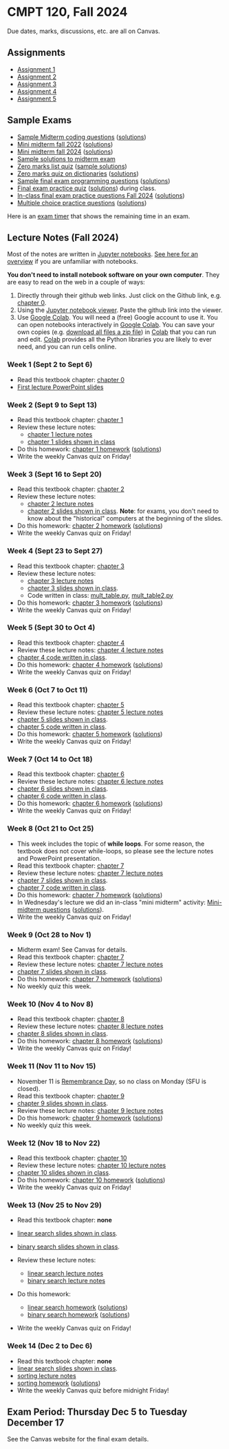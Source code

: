 # CMPT 120, Fall 2024

Due dates, marks, discussions, etc. are all on Canvas.

## Assignments

- [Assignment 1](https://github.com/tjd1234/cmpt120fall2024/tree/main/assignments/a1/a1.ipynb)
- [Assignment 2](https://github.com/tjd1234/cmpt120fall2024/tree/main/assignments/a2/a2.ipynb)
- [Assignment 3](https://github.com/tjd1234/cmpt120fall2024/tree/main/assignments/a3/a3.ipynb)
- [Assignment 4](https://github.com/tjd1234/cmpt120fall2024/tree/main/assignments/a4/a4.ipynb)
- [Assignment 5](https://github.com/tjd1234/cmpt120fall2024/tree/main/assignments/a5/a5.ipynb)

## Sample Exams

- [Sample Midterm coding questions](exams/120-D400midterm_coding_sample_fall2022.pdf) ([solutions](exams/120-D400midterm_coding_sample_fall2022_sol.pdf))
- [Mini midterm fall 2022](exams/120-D400mini_midterm1_fall2022.pdf)
  ([solutions](exams/120-D400mini_midterm1_fall2022_sol.pdf))
- [Mini midterm fall 2024](exams/120-D100mini_midterm_fall2024.pdf)
  ([solutions](exams/120-D100mini_midterm_fall2024_sol.pdf))
- [Sample solutions to midterm exam](exams/120-D400midterm1_fall2022_sample_solutions.pdf)
- [Zero marks list quiz](exams/zeroMarksListQuiz.pdf) ([sample solutions](exams/zeroMarksListQuiz_sol.pdf))
- [Zero marks quiz on dictionaries](exams/zeroMarksDictQuiz.pdf) ([solutions](exams/zeroMarksDictQuiz_sol.pdf))
- [Sample final exam programming questions](exams/120-D400final_coding_sample_fall2022.pdf) ([solutions](exams/120-D400final_coding_sample_fall2022_sol.pdf))
- [Final exam practice quiz](exams/120-D400final_practice_quiz.pdf)
([solutions](exams/120-D400final_practice_quiz_sol.pdf)) during class.
- [In-class final exam practice questions Fall 2024](exams/120-fall2024_microfinal.pdf) ([solutions](exams/120-fall2024_microfinal_sol.pdf))
- [Multiple choice practice questions](exams/120_MCQ_final_sample_1.pdf) ([solutions](exams/120_MCQ_final_sample_1_sol.pdf))

Here is an [exam timer](https://tjd1234.github.io/examclock/examclock.html)
that shows the remaining time in an exam.

## Lecture Notes (Fall 2024)

Most of the notes are written in [Jupyter notebooks](https://jupyter.org/). [See
here for an
overview](https://colab.research.google.com/github/AllenDowney/ThinkPython/blob/v3/chapters/jupyter_intro.ipynb)
if you are unfamiliar with notebooks.

**You don't need to install notebook software on your own computer**. They are
easy to read on the web in a couple of ways:

1. Directly through their github web links. Just click on the Github link, e.g.
   [chapter 0](https://github.com/tjd1234/cmpt120fall2024/blob/main/textbook/chap00.ipynb).
2. Using the [Jupyter notebook viewer](https://nbviewer.jupyter.org/). Paste the
   github link into the viewer.
3. Use [Google Colab](https://colab.research.google.com/). You will need a
   (free) Google account to use it. You can open notebooks interactively in
   [Google Colab](https://colab.research.google.com/). You can save your own
   copies (e.g. [download all files a zip
   file](https://github.com/tjd1234/cmpt120fall2024/zipball/main)) in
   [Colab](https://colab.research.google.com/) that you can run and edit.
   [Colab](https://colab.research.google.com/) provides all the Python libraries
   you are likely to ever need, and you can run cells online. 

### Week 1 (Sept 2 to Sept 6)

- Read this textbook chapter: [chapter 0](textbook/chap00.ipynb)
- [First lecture PowerPoint slides](https://github.com/tjd1234/cmpt120fall2024/blob/main/lecture_notes/introduction/introduction.pptx)

### Week 2 (Sept 9 to Sept 13)

- Read this textbook chapter: [chapter 1](https://github.com/tjd1234/cmpt120fall2024/blob/main/textbook/chap01.ipynb)
- Review these lecture notes: 
  - [chapter 1 lecture notes](https://github.com/tjd1234/cmpt120fall2024/blob/main/lecture_notes/chapter1/chapter1_lecture.ipynb)
  - [chapter 1 slides shown in class](https://github.com/tjd1234/cmpt120fall2024/blob/main/lecture_notes/chapter1/chp1_languages.pptx)
- Do this homework: [chapter 1 homework](https://github.com/tjd1234/cmpt120fall2024/blob/main/lecture_notes/chapter1/homework1.ipynb) ([solutions](https://github.com/tjd1234/cmpt120fall2024/blob/main/lecture_notes/chapter1/homework1_sol.ipynb))
- Write the weekly Canvas quiz on Friday!

### Week 3 (Sept 16 to Sept 20)

- Read this textbook chapter: [chapter 2](https://github.com/tjd1234/cmpt120fall2024/blob/main/textbook/chap02.ipynb)
- Review these lecture notes: 
  - [chapter 2 lecture notes](https://github.com/tjd1234/cmpt120fall2024/blob/main/lecture_notes/chapter2/chapter2_lecture.ipynb)
  - [chapter 2 slides shown in
    class](https://github.com/tjd1234/cmpt120fall2024/blob/main/lecture_notes/chapter2/chapter2.pptx).
    **Note**: for exams, you don't need to know about the "historical" computers
    at the beginning of the slides.
- Do this homework: [chapter 2 homework](https://github.com/tjd1234/cmpt120fall2024/blob/main/lecture_notes/chapter2/homework2.ipynb) ([solutions](https://github.com/tjd1234/cmpt120fall2024/blob/main/lecture_notes/chapter2/homework2_sol.ipynb))
- Write the weekly Canvas quiz on Friday!

### Week 4 (Sept 23 to Sept 27)

- Read this textbook chapter: [chapter 3](https://github.com/tjd1234/cmpt120fall2024/blob/main/textbook/chap03.ipynb)
- Review these lecture notes: 
  - [chapter 3 lecture notes](https://github.com/tjd1234/cmpt120fall2024/blob/main/lecture_notes/chapter3/chapter3_lecture.ipynb)
  - [chapter 3 slides shown in
    class](https://github.com/tjd1234/cmpt120fall2024/blob/main/lecture_notes/chapter3/chapter3.pptx).
  - Code written in class: [mult_table.py](lecture_notes/chapter3/mult_table.py), 
    [mult_table2.py](lecture_notes/chapter3/mult_table2.py)
- Do this homework: [chapter 3 homework](https://github.com/tjd1234/cmpt120fall2024/blob/main/lecture_notes/chapter3/homework3.ipynb) ([solutions](https://github.com/tjd1234/cmpt120fall2024/blob/main/lecture_notes/chapter3/homework3_sol.ipynb))
- Write the weekly Canvas quiz on Friday!

### Week 5 (Sept 30 to Oct 4)

- Read this textbook chapter: [chapter 4](https://github.com/tjd1234/cmpt120fall2024/blob/main/textbook/chap04.ipynb)
- Review these lecture notes: [chapter 4 lecture notes](https://github.com/tjd1234/cmpt120fall2024/blob/main/lecture_notes/chapter4/chapter4_lecture.ipynb)
- [chapter 4 code written in class](https://github.com/tjd1234/cmpt120fall2024/blob/main/lecture_notes/chapter4/chp4.py).
- Do this homework: [chapter 4 homework](https://github.com/tjd1234/cmpt120fall2024/blob/main/lecture_notes/chapter4/homework4.ipynb) ([solutions](https://github.com/tjd1234/cmpt120fall2024/blob/main/lecture_notes/chapter4/homework4_sol.ipynb))
- Write the weekly Canvas quiz on Friday!

### Week 6 (Oct 7 to Oct 11)

- Read this textbook chapter: [chapter 5](https://github.com/tjd1234/cmpt120fall2024/blob/main/textbook/chap05.ipynb)
- Review these lecture notes: [chapter 5 lecture notes](https://github.com/tjd1234/cmpt120fall2024/blob/main/lecture_notes/chapter5/chapter5_lecture.ipynb)
- [chapter 5 slides shown in class](https://github.com/tjd1234/cmpt120fall2024/blob/main/lecture_notes/chapter5/chapter5.pptx).
- [chapter 5 code written in class](https://github.com/tjd1234/cmpt120fall2024/blob/main/lecture_notes/chapter5/chp5.py).
- Do this homework: [chapter 5 homework](https://github.com/tjd1234/cmpt120fall2024/blob/main/lecture_notes/chapter5/homework5.ipynb) ([solutions](https://github.com/tjd1234/cmpt120fall2024/blob/main/lecture_notes/chapter5/homework5_sol.ipynb))
- Write the weekly Canvas quiz on Friday!

### Week 7 (Oct 14 to Oct 18)

- Read this textbook chapter: [chapter 6](https://github.com/tjd1234/cmpt120fall2024/blob/main/textbook/chap06.ipynb)
- Review these lecture notes: [chapter 6 lecture notes](https://github.com/tjd1234/cmpt120fall2024/blob/main/lecture_notes/chapter6/chapter6_lecture.ipynb)
- [chapter 6 slides shown in class](https://github.com/tjd1234/cmpt120fall2024/blob/main/lecture_notes/chapter6/chapter6.pptx).
- [chapter 6 code written in class](https://github.com/tjd1234/cmpt120fall2024/blob/main/lecture_notes/chapter6/chp6.py).
- Do this homework: [chapter 6 homework](https://github.com/tjd1234/cmpt120fall2024/blob/main/lecture_notes/chapter6/homework6.ipynb) ([solutions](https://github.com/tjd1234/cmpt120fall2024/blob/main/lecture_notes/chapter6/homework6_sol.ipynb))
- Write the weekly Canvas quiz on Friday!

### Week 8 (Oct 21 to Oct 25)

- This week includes the topic of **while loops**. For some reason, the textbook
  does not cover while-loops, so please see the lecture notes and PowerPoint
  presentation.
- Read this textbook chapter: [chapter 7](https://github.com/tjd1234/cmpt120fall2024/blob/main/textbook/chap07.ipynb)
- Review these lecture notes: [chapter 7 lecture notes](https://github.com/tjd1234/cmpt120fall2024/blob/main/lecture_notes/chapter7/chapter7_lecture.ipynb)
- [chapter 7 slides shown in class](https://github.com/tjd1234/cmpt120fall2024/blob/main/lecture_notes/chapter7/chapter7.pptx).
- [chapter 7 code written in class](https://github.com/tjd1234/cmpt120fall2024/blob/main/lecture_notes/chapter7/chp7.py).
- Do this homework: [chapter 7 homework](https://github.com/tjd1234/cmpt120fall2024/blob/main/lecture_notes/chapter7/homework7.ipynb) ([solutions](https://github.com/tjd1234/cmpt120fall2024/blob/main/lecture_notes/chapter7/homework7_sol.ipynb))
- In Wednesday's lecture we did an in-class "mini midterm" activity:
  [Mini-midterm questions](exams/120-D100mini_midterm_fall2024.pdf) ([solutions](exams/120-D100mini_midterm_fall2024_sol.pdf)).
- Write the weekly Canvas quiz on Friday!

### Week 9 (Oct 28 to Nov 1)

- Midterm exam! See Canvas for details.
- Read this textbook chapter: [chapter 7](https://github.com/tjd1234/cmpt120fall2024/blob/main/textbook/chap07.ipynb)
- Review these lecture notes: [chapter 7 lecture notes](https://github.com/tjd1234/cmpt120fall2024/blob/main/lecture_notes/chapter7/chapter7_lecture.ipynb)
- [chapter 7 slides shown in class](https://github.com/tjd1234/cmpt120fall2024/blob/main/lecture_notes/chapter7/chapter7.pptx).
- Do this homework: [chapter 7 homework](https://github.com/tjd1234/cmpt120fall2024/blob/main/lecture_notes/chapter7/homework7.ipynb) ([solutions](https://github.com/tjd1234/cmpt120fall2024/blob/main/lecture_notes/chapter7/homework7_sol.ipynb))
- No weekly quiz this week.

### Week 10 (Nov 4 to Nov 8)

- Read this textbook chapter: [chapter 8](https://github.com/tjd1234/cmpt120fall2024/blob/main/textbook/chap08.ipynb)
- Review these lecture notes: [chapter 8 lecture notes](https://github.com/tjd1234/cmpt120fall2024/blob/main/lecture_notes/chapter8/chapter8_lecture.ipynb)
- [chapter 8 slides shown in class](https://github.com/tjd1234/cmpt120fall2024/blob/main/lecture_notes/chapter8/chapter8.pptx).
- Do this homework: [chapter 8 homework](https://github.com/tjd1234/cmpt120fall2024/blob/main/lecture_notes/chapter8/homework8.ipynb) ([solutions](https://github.com/tjd1234/cmpt120fall2024/blob/main/lecture_notes/chapter8/homework8_sol.ipynb))
- Write the weekly Canvas quiz on Friday!

### Week 11 (Nov 11 to Nov 15)
- November 11 is [Remembrance Day](https://en.wikipedia.org/wiki/Remembrance_Day), so no class on Monday (SFU is closed).
- Read this textbook chapter: [chapter 9](https://github.com/tjd1234/cmpt120fall2024/blob/main/textbook/chap09.ipynb)
- [chapter 9 slides shown in class](https://github.com/tjd1234/cmpt120fall2024/blob/main/lecture_notes/chapter9/chapter9.pptx).
- Review these lecture notes: [chapter 9 lecture notes](https://github.com/tjd1234/cmpt120fall2024/blob/main/lecture_notes/chapter9/chapter9_lecture.ipynb)
- Do this homework: [chapter 9 homework](https://github.com/tjd1234/cmpt120fall2024/blob/main/lecture_notes/chapter9/homework9.ipynb) ([solutions](https://github.com/tjd1234/cmpt120fall2024/blob/main/lecture_notes/chapter9/homework9_sol.ipynb))
- No weekly quiz this week.

### Week 12 (Nov 18 to Nov 22)
- Read this textbook chapter: [chapter 10](https://github.com/tjd1234/cmpt120fall2024/blob/main/textbook/chap10.ipynb)
- Review these lecture notes: [chapter 10 lecture notes](https://github.com/tjd1234/cmpt120fall2024/blob/main/lecture_notes/chapter10/chapter10_lecture.ipynb)
- [chapter 10 slides shown in class](https://github.com/tjd1234/cmpt120fall2024/blob/main/lecture_notes/chapter10/chapter10.pptx).
- Do this homework: [chapter 10 homework](https://github.com/tjd1234/cmpt120fall2024/blob/main/lecture_notes/chapter10/homework10.ipynb) ([solutions](https://github.com/tjd1234/cmpt120fall2024/blob/main/lecture_notes/chapter10/homework10_sol.ipynb))
- Write the weekly Canvas quiz on Friday!

### Week 13 (Nov 25 to Nov 29)

- Read this textbook chapter: **none**
- [linear search slides shown in class](https://github.com/tjd1234/cmpt120fall2024/blob/main/lecture_notes/chapter_algorithms/alg1_linear_search/linear_search.pptx).
- [binary search slides shown in class](https://github.com/tjd1234/cmpt120fall2024/blob/main/lecture_notes/chapter_algorithms/alg2_binary_search/binary_search.pptx).
- Review these lecture notes:
  - [linear search lecture notes](https://github.com/tjd1234/cmpt120fall2024/blob/main/lecture_notes/chapter_algorithms/alg1_linear_search/alg1_linear_search.ipynb)
  - [binary search lecture notes](https://github.com/tjd1234/cmpt120fall2024/blob/main/lecture_notes/chapter_algorithms/alg2_binary_search/alg2_binary_search.ipynb)
  
- Do this homework:
   - [linear search homework](https://github.com/tjd1234/cmpt120fall2024/blob/main/lecture_notes/chapter_algorithms/alg1_linear_search/alg1_linear_search_homework.ipynb) ([solutions](https://github.com/tjd1234/cmpt120fall2024/blob/main/lecture_notes/chapter_algorithms/alg1_linear_search/alg1_linear_search_homework_sol.ipynb))
   - [binary search homework](https://github.com/tjd1234/cmpt120fall2024/blob/main/lecture_notes/chapter_algorithms/alg2_binary_search/alg2_binary_search_homework.ipynb) ([solutions](https://github.com/tjd1234/cmpt120fall2024/blob/main/lecture_notes/chapter_algorithms/alg2_binary_search/alg2_binary_search_homework_sol.ipynb))
  
- Write the weekly Canvas quiz on Friday!

### Week 14 (Dec 2 to Dec 6)

- Read this textbook chapter: **none**
- [linear search slides shown in class](https://github.com/tjd1234/cmpt120fall2024/blob/main/lecture_notes/chapter_algorithms/alg3_sorting/sorting.pptx).
- [sorting lecture notes](https://github.com/tjd1234/cmpt120fall2024/blob/main/lecture_notes/chapter_algorithms/alg3_sorting/alg3_sorting.ipynb)
- [sorting homework](https://github.com/tjd1234/cmpt120fall2024/blob/main/lecture_notes/chapter_algorithms/alg3_sorting/alg3_linear_search_homework.ipynb) ([solutions](https://github.com/tjd1234/cmpt120fall2024/blob/main/lecture_notes/chapter_algorithms/alg3_sorting/alg3_linear_search_homework_sol.ipynb))
- Write the weekly Canvas quiz before midnight Friday!


## Exam Period: Thursday Dec 5 to Tuesday December 17

See the Canvas website for the final exam details.
